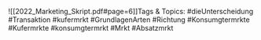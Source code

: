 
![[2022_Marketing_Skript.pdf#page=6]]Tags & Topics:
   #dieUnterscheidung
   #Transaktion
   #kufermrkt
   #GrundlagenArten
   #Richtung
   #Konsumgtermrkte
   #Kufermrkte
   #konsumgtermrkt
   #Mrkt
   #Absatzmrkt
